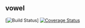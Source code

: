 ## vowel
[![Build Status](https://travis-ci.org/Namatovu/Daythree.svg?branch=master)] [![Coverage Status](https://coveralls.io/repos/github/Namatovu/Daythree/badge.svg?branch=master)](https://coveralls.io/github/Namatovu/Daythree?branch=master)